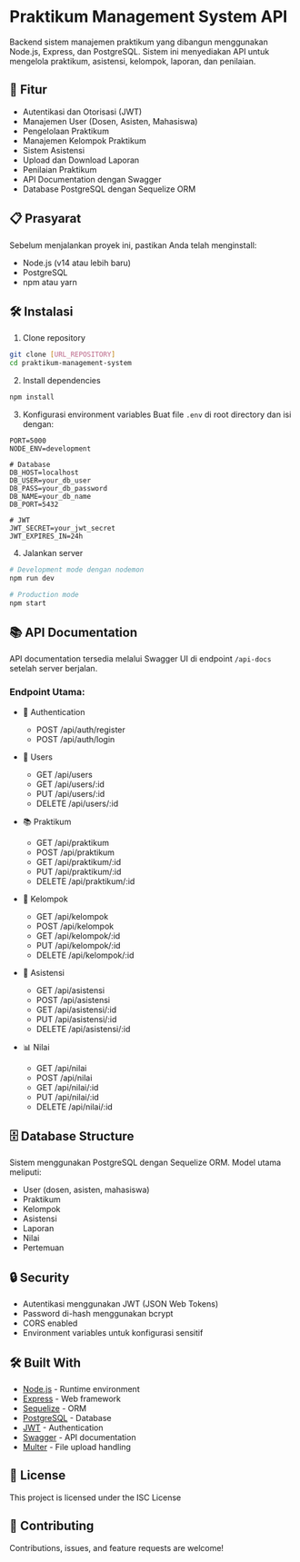 # Praktikum Management System API

Backend sistem manajemen praktikum yang dibangun menggunakan Node.js, Express, dan PostgreSQL. Sistem ini menyediakan API untuk mengelola praktikum, asistensi, kelompok, laporan, dan penilaian.

## 🚀 Fitur

- Autentikasi dan Otorisasi (JWT)
- Manajemen User (Dosen, Asisten, Mahasiswa)
- Pengelolaan Praktikum
- Manajemen Kelompok Praktikum
- Sistem Asistensi
- Upload dan Download Laporan
- Penilaian Praktikum
- API Documentation dengan Swagger
- Database PostgreSQL dengan Sequelize ORM

## 📋 Prasyarat

Sebelum menjalankan proyek ini, pastikan Anda telah menginstall:

- Node.js (v14 atau lebih baru)
- PostgreSQL
- npm atau yarn

## 🛠️ Instalasi

1. Clone repository
```bash
git clone [URL_REPOSITORY]
cd praktikum-management-system
```

2. Install dependencies
```bash
npm install
```

3. Konfigurasi environment variables
   Buat file `.env` di root directory dan isi dengan:
```env
PORT=5000
NODE_ENV=development

# Database
DB_HOST=localhost
DB_USER=your_db_user
DB_PASS=your_db_password
DB_NAME=your_db_name
DB_PORT=5432

# JWT
JWT_SECRET=your_jwt_secret
JWT_EXPIRES_IN=24h
```

4. Jalankan server
```bash
# Development mode dengan nodemon
npm run dev

# Production mode
npm start
```

## 📚 API Documentation

API documentation tersedia melalui Swagger UI di endpoint `/api-docs` setelah server berjalan.

### Endpoint Utama:

- 🔐 Authentication
  - POST /api/auth/register
  - POST /api/auth/login

- 👥 Users
  - GET /api/users
  - GET /api/users/:id
  - PUT /api/users/:id
  - DELETE /api/users/:id

- 📚 Praktikum
  - GET /api/praktikum
  - POST /api/praktikum
  - GET /api/praktikum/:id
  - PUT /api/praktikum/:id
  - DELETE /api/praktikum/:id

- 👥 Kelompok
  - GET /api/kelompok
  - POST /api/kelompok
  - GET /api/kelompok/:id
  - PUT /api/kelompok/:id
  - DELETE /api/kelompok/:id

- 📝 Asistensi
  - GET /api/asistensi
  - POST /api/asistensi
  - GET /api/asistensi/:id
  - PUT /api/asistensi/:id
  - DELETE /api/asistensi/:id

- 📊 Nilai
  - GET /api/nilai
  - POST /api/nilai
  - GET /api/nilai/:id
  - PUT /api/nilai/:id
  - DELETE /api/nilai/:id

## 🗄️ Database Structure

Sistem menggunakan PostgreSQL dengan Sequelize ORM. Model utama meliputi:
- User (dosen, asisten, mahasiswa)
- Praktikum
- Kelompok
- Asistensi
- Laporan
- Nilai
- Pertemuan

## 🔒 Security

- Autentikasi menggunakan JWT (JSON Web Tokens)
- Password di-hash menggunakan bcrypt
- CORS enabled
- Environment variables untuk konfigurasi sensitif

## 🛠️ Built With

- [Node.js](https://nodejs.org/) - Runtime environment
- [Express](https://expressjs.com/) - Web framework
- [Sequelize](https://sequelize.org/) - ORM
- [PostgreSQL](https://www.postgresql.org/) - Database
- [JWT](https://jwt.io/) - Authentication
- [Swagger](https://swagger.io/) - API documentation
- [Multer](https://github.com/expressjs/multer) - File upload handling

## 📄 License

This project is licensed under the ISC License

## 🤝 Contributing

Contributions, issues, and feature requests are welcome! 